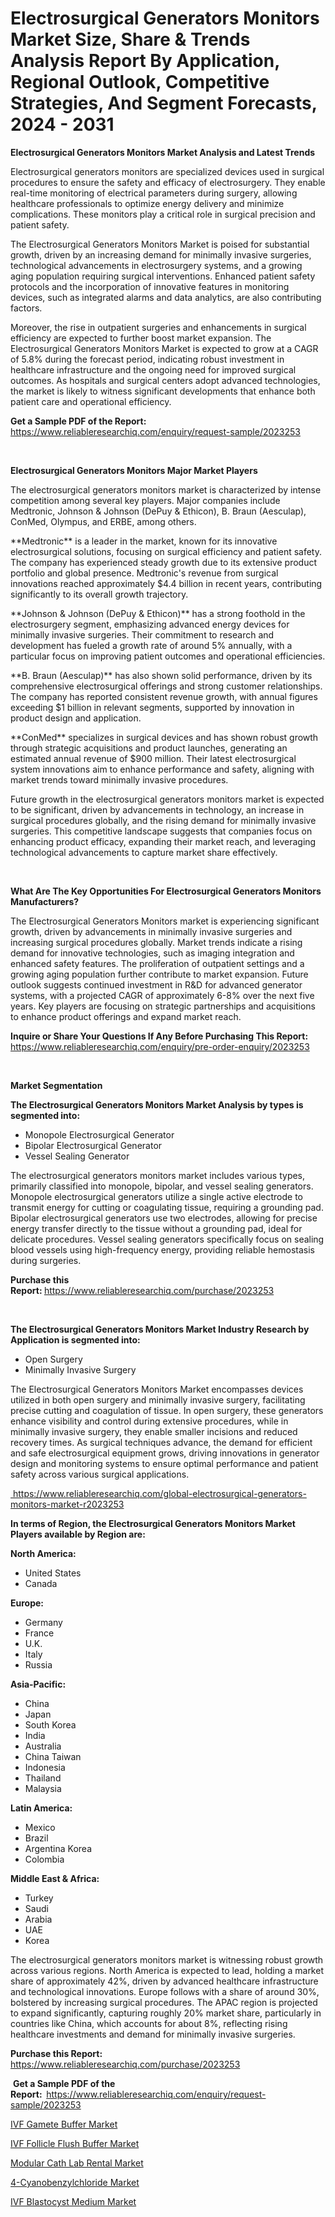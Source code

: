 <p><h1>Electrosurgical Generators Monitors Market Size, Share & Trends Analysis Report By Application, Regional Outlook, Competitive Strategies, And Segment Forecasts, 2024 - 2031</h1></p><p><strong>Electrosurgical Generators Monitors Market Analysis and Latest Trends</strong></p>
<p><p>Electrosurgical generators monitors are specialized devices used in surgical procedures to ensure the safety and efficacy of electrosurgery. They enable real-time monitoring of electrical parameters during surgery, allowing healthcare professionals to optimize energy delivery and minimize complications. These monitors play a critical role in surgical precision and patient safety.</p><p>The Electrosurgical Generators Monitors Market is poised for substantial growth, driven by an increasing demand for minimally invasive surgeries, technological advancements in electrosurgery systems, and a growing aging population requiring surgical interventions. Enhanced patient safety protocols and the incorporation of innovative features in monitoring devices, such as integrated alarms and data analytics, are also contributing factors.</p><p>Moreover, the rise in outpatient surgeries and enhancements in surgical efficiency are expected to further boost market expansion. The Electrosurgical Generators Monitors Market is expected to grow at a CAGR of 5.8% during the forecast period, indicating robust investment in healthcare infrastructure and the ongoing need for improved surgical outcomes. As hospitals and surgical centers adopt advanced technologies, the market is likely to witness significant developments that enhance both patient care and operational efficiency.</p></p>
<p><strong>Get a Sample PDF of the Report:&nbsp;</strong> <a href="https://www.reliableresearchiq.com/enquiry/request-sample/2023253?utm_campaign=1732&utm_medium=2&utm_source=Github&utm_content=ia&utm_term=28102024&utm_id=electrosurgical-generators-monitors">https://www.reliableresearchiq.com/enquiry/request-sample/2023253</a></p>
<p>&nbsp;</p>
<p><strong>Electrosurgical Generators Monitors Major Market Players</strong></p>
<p><p>The electrosurgical generators monitors market is characterized by intense competition among several key players. Major companies include Medtronic, Johnson & Johnson (DePuy & Ethicon), B. Braun (Aesculap), ConMed, Olympus, and ERBE, among others.</p><p>**Medtronic** is a leader in the market, known for its innovative electrosurgical solutions, focusing on surgical efficiency and patient safety. The company has experienced steady growth due to its extensive product portfolio and global presence. Medtronic's revenue from surgical innovations reached approximately $4.4 billion in recent years, contributing significantly to its overall growth trajectory.</p><p>**Johnson & Johnson (DePuy & Ethicon)** has a strong foothold in the electrosurgery segment, emphasizing advanced energy devices for minimally invasive surgeries. Their commitment to research and development has fueled a growth rate of around 5% annually, with a particular focus on improving patient outcomes and operational efficiencies.</p><p>**B. Braun (Aesculap)** has also shown solid performance, driven by its comprehensive electrosurgical offerings and strong customer relationships. The company has reported consistent revenue growth, with annual figures exceeding $1 billion in relevant segments, supported by innovation in product design and application.</p><p>**ConMed** specializes in surgical devices and has shown robust growth through strategic acquisitions and product launches, generating an estimated annual revenue of $900 million. Their latest electrosurgical system innovations aim to enhance performance and safety, aligning with market trends toward minimally invasive procedures.</p><p>Future growth in the electrosurgical generators monitors market is expected to be significant, driven by advancements in technology, an increase in surgical procedures globally, and the rising demand for minimally invasive surgeries. This competitive landscape suggests that companies focus on enhancing product efficacy, expanding their market reach, and leveraging technological advancements to capture market share effectively.</p></p>
<p>&nbsp;</p>
<p><strong>What Are The Key Opportunities For Electrosurgical Generators Monitors Manufacturers?</strong></p>
<p><p>The Electrosurgical Generators Monitors market is experiencing significant growth, driven by advancements in minimally invasive surgeries and increasing surgical procedures globally. Market trends indicate a rising demand for innovative technologies, such as imaging integration and enhanced safety features. The proliferation of outpatient settings and a growing aging population further contribute to market expansion. Future outlook suggests continued investment in R&D for advanced generator systems, with a projected CAGR of approximately 6-8% over the next five years. Key players are focusing on strategic partnerships and acquisitions to enhance product offerings and expand market reach.</p></p>
<p><strong>Inquire or Share Your Questions If Any Before Purchasing This Report:</strong> <a href="https://www.reliableresearchiq.com/enquiry/pre-order-enquiry/2023253?utm_campaign=1732&utm_medium=2&utm_source=Github&utm_content=ia&utm_term=28102024&utm_id=electrosurgical-generators-monitors">https://www.reliableresearchiq.com/enquiry/pre-order-enquiry/2023253</a></p>
<p>&nbsp;</p>
<p><strong>Market Segmentation</strong></p>
<p><strong>The Electrosurgical Generators Monitors Market Analysis by types is segmented into:</strong></p>
<p><ul><li>Monopole Electrosurgical Generator</li><li>Bipolar Electrosurgical Generator</li><li>Vessel Sealing Generator</li></ul></p>
<p><p>The electrosurgical generators monitors market includes various types, primarily classified into monopole, bipolar, and vessel sealing generators. Monopole electrosurgical generators utilize a single active electrode to transmit energy for cutting or coagulating tissue, requiring a grounding pad. Bipolar electrosurgical generators use two electrodes, allowing for precise energy transfer directly to the tissue without a grounding pad, ideal for delicate procedures. Vessel sealing generators specifically focus on sealing blood vessels using high-frequency energy, providing reliable hemostasis during surgeries.</p></p>
<p><strong>Purchase this Report:&nbsp;</strong><a href="https://www.reliableresearchiq.com/purchase/2023253?utm_campaign=1732&utm_medium=2&utm_source=Github&utm_content=ia&utm_term=28102024&utm_id=electrosurgical-generators-monitors">https://www.reliableresearchiq.com/purchase/2023253</a></p>
<p>&nbsp;</p>
<p><strong>The Electrosurgical Generators Monitors Market Industry Research by Application is segmented into:</strong></p>
<p><ul><li>Open Surgery</li><li>Minimally Invasive Surgery</li></ul></p>
<p><p>The Electrosurgical Generators Monitors Market encompasses devices utilized in both open surgery and minimally invasive surgery, facilitating precise cutting and coagulation of tissue. In open surgery, these generators enhance visibility and control during extensive procedures, while in minimally invasive surgery, they enable smaller incisions and reduced recovery times. As surgical techniques advance, the demand for efficient and safe electrosurgical equipment grows, driving innovations in generator design and monitoring systems to ensure optimal performance and patient safety across various surgical applications.</p></p>
<p><a href="https://www.reliableresearchiq.com/global-electrosurgical-generators-monitors-market-r2023253?utm_campaign=1732&utm_medium=2&utm_source=Github&utm_content=ia&utm_term=28102024&utm_id=electrosurgical-generators-monitors">&nbsp;https://www.reliableresearchiq.com/global-electrosurgical-generators-monitors-market-r2023253</a></p>
<p><strong>In terms of Region, the Electrosurgical Generators Monitors Market Players available by Region are:</strong></p>
<p>
    <p> <strong> North America: </strong>
        <ul>
            <li>United States</li>
            <li>Canada</li>
        </ul>
        </p> 
    <p> <strong> Europe: </strong>
        <ul>
            <li>Germany</li>
            <li>France</li>
            <li>U.K.</li>
            <li>Italy</li>
            <li>Russia</li>
        </ul>
        </p> 
    <p> <strong> Asia-Pacific: </strong>
        <ul>
            <li>China</li>
            <li>Japan</li>
            <li>South Korea</li>
            <li>India</li>
            <li>Australia</li>
            <li>China Taiwan</li>
            <li>Indonesia</li>
            <li>Thailand</li>
            <li>Malaysia</li>
        </ul>
        </p> 
    <p> <strong> Latin America: </strong>
        <ul>
            <li>Mexico</li>
            <li>Brazil</li>
            <li>Argentina Korea</li>
            <li>Colombia</li>
        </ul>
        </p> 
    <p> <strong> Middle East & Africa: </strong>
        <ul>
            <li>Turkey</li>
            <li>Saudi</li>
            <li>Arabia</li>
            <li>UAE</li>
            <li>Korea</li>
        </ul>
    </p>
    </p>
<p><p>The electrosurgical generators monitors market is witnessing robust growth across various regions. North America is expected to lead, holding a market share of approximately 42%, driven by advanced healthcare infrastructure and technological innovations. Europe follows with a share of around 30%, bolstered by increasing surgical procedures. The APAC region is projected to expand significantly, capturing roughly 20% market share, particularly in countries like China, which accounts for about 8%, reflecting rising healthcare investments and demand for minimally invasive surgeries.</p></p>
<p><strong>Purchase this Report: </strong><a href="https://www.reliableresearchiq.com/purchase/2023253?utm_campaign=1732&utm_medium=2&utm_source=Github&utm_content=ia&utm_term=28102024&utm_id=electrosurgical-generators-monitors">https://www.reliableresearchiq.com/purchase/2023253</a></p>
<p>&nbsp;<strong>Get a Sample PDF of the Report:&nbsp;&nbsp;</strong><a href="https://www.reliableresearchiq.com/enquiry/request-sample/2023253?utm_campaign=1732&utm_medium=2&utm_source=Github&utm_content=ia&utm_term=28102024&utm_id=electrosurgical-generators-monitors">https://www.reliableresearchiq.com/enquiry/request-sample/2023253</a></p>
<p><strong></strong></p>
<p><p><a href="https://www.linkedin.com/pulse/ivf-gamete-buffer-industry-insights-report-analyzing-soqxe?trk=public_post_embed_feed-article-content&utm_campaign=1732&utm_medium=2&utm_source=Github&utm_content=ia&utm_term=28102024&utm_id=electrosurgical-generators-monitors">IVF Gamete Buffer Market</a></p><p><a href="https://www.linkedin.com/pulse/ivf-follicle-flush-buffer-value-chain-analysis-from-raw-gqv2e?utm_campaign=1732&utm_medium=2&utm_source=Github&utm_content=ia&utm_term=28102024&utm_id=electrosurgical-generators-monitors">IVF Follicle Flush Buffer Market</a></p><p><a href="https://www.linkedin.com/pulse/modular-cath-lab-rental-market-global-regional-analysis-m4jnf?trk=public_post_embed_feed-article-content&utm_campaign=1732&utm_medium=2&utm_source=Github&utm_content=ia&utm_term=28102024&utm_id=electrosurgical-generators-monitors">Modular Cath Lab Rental Market</a></p><p><a href="https://www.linkedin.com/pulse/4-cyanobenzylchloride-market-report-product-type-099more-7huzc?utm_campaign=1732&utm_medium=2&utm_source=Github&utm_content=ia&utm_term=28102024&utm_id=electrosurgical-generators-monitors">4-Cyanobenzylchloride Market</a></p><p><a href="https://www.linkedin.com/pulse/exploring-ivf-blastocyst-medium-market-dynamics-revenue-analysis-gry2e?utm_campaign=1732&utm_medium=2&utm_source=Github&utm_content=ia&utm_term=28102024&utm_id=electrosurgical-generators-monitors">IVF Blastocyst Medium Market</a></p></p>